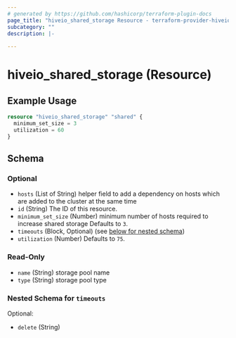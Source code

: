 ```yaml
---
# generated by https://github.com/hashicorp/terraform-plugin-docs
page_title: "hiveio_shared_storage Resource - terraform-provider-hiveio"
subcategory: ""
description: |-
  
---
```


# hiveio_shared_storage (Resource)



## Example Usage

```terraform
resource "hiveio_shared_storage" "shared" {
  minimum_set_size = 3
  utilization = 60
}
```

<!-- schema generated by tfplugindocs -->
## Schema

### Optional

- `hosts` (List of String) helper field to add a dependency on hosts which are added to the cluster at the same time
- `id` (String) The ID of this resource.
- `minimum_set_size` (Number) minimum number of hosts required to increase shared storage Defaults to `3`.
- `timeouts` (Block, Optional) (see [below for nested schema](#nestedblock--timeouts))
- `utilization` (Number) Defaults to `75`.

### Read-Only

- `name` (String) storage pool name
- `type` (String) storage pool type

<a id="nestedblock--timeouts"></a>
### Nested Schema for `timeouts`

Optional:

- `delete` (String)



